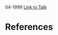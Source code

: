 

04-1999
[Link to Talk](https://www.churchofjesuschrist.org/study/general-conference/1999/04/special-broadcast-session?lang=eng)



# References
